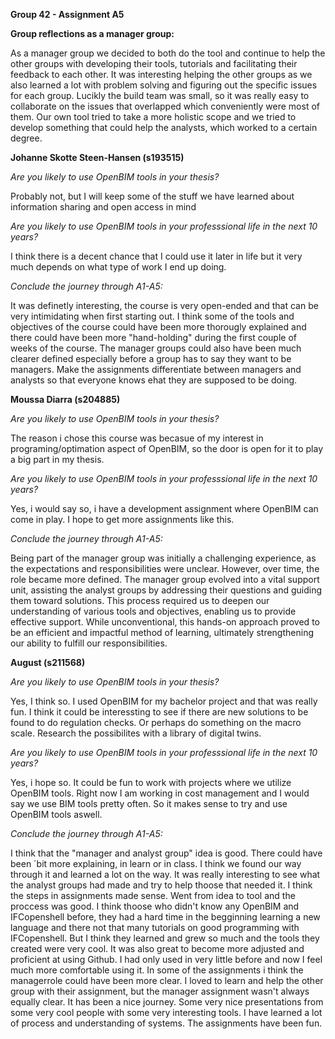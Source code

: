 **Group 42 - Assignment A5** 

**Group reflections as a manager group:** 

As a manager group we decided to both do the tool and continue to help the other groups with developing their tools, tutorials and facilitating their feedback to each other. It was interesting helping the other groups as we also learned a lot with problem solving and figuring out the specific issues for each group. Lucikly the build team was small, so it was really easy to collaborate on the issues that overlapped which conveniently were most of them. Our own tool tried to take a more holistic scope and we tried to develop something that could help the analysts, which worked to a certain degree.  


**Johanne Skotte Steen-Hansen (s193515)**

*Are you likely to use OpenBIM tools in your thesis?*

Probably not, but I will keep some of the stuff we have learned about information sharing and open access in mind

*Are you likely to use OpenBIM tools in your professsional life in the next 10 years?*

I think there is a decent chance that I could use it later in life but it very much depends on what type of work I end up doing. 

*Conclude the journey through A1-A5:*

It was definetly interesting, the course is very open-ended and that can be very intimidating when first starting out. I think some of the tools and objectives of the course could have been more thorougly explained and there could have been more "hand-holding" during the first couple of weeks of the course. The manager groups could also have been much clearer defined especially before a group has to say they want to be managers. Make the assignments differentiate between managers and analysts so that everyone knows ehat they are supposed to be doing. 


**Moussa Diarra (s204885)**

*Are you likely to use OpenBIM tools in your thesis?*

The reason i chose this course was becasue of my interest in programing/optimation aspect of OpenBIM, so the door is open for it to play a big part in my thesis.

*Are you likely to use OpenBIM tools in your professsional life in the next 10 years?*

Yes, i would say so, i have a development assignment where OpenBIM can come in play. I hope to get more assignments like this. 

*Conclude the journey through A1-A5:*

Being part of the manager group was initially a challenging experience, as the expectations and responsibilities were unclear. However, over time, the role became more defined. The manager group evolved into a vital support unit, assisting the analyst groups by addressing their questions and guiding them toward solutions. This process required us to deepen our understanding of various tools and objectives, enabling us to provide effective support. While unconventional, this hands-on approach proved to be an efficient and impactful method of learning, ultimately strengthening our ability to fulfill our responsibilities.

**August (s211568)**

*Are you likely to use OpenBIM tools in your thesis?*

Yes, I think so. I used OpenBIM for my bachelor project and that was really fun. I think it could be interessting to see if there are new solutions to be found to do regulation checks. Or perhaps do something on the macro scale. Research the possibilites with a library of digital twins.  

*Are you likely to use OpenBIM tools in your professsional life in the next 10 years?*

Yes, i hope so. It could be fun to work with projects where we utilize OpenBIM tools. Right now I am working in cost management and I would say we use BIM tools pretty often. So it makes sense to try and use OpenBIM tools aswell. 

*Conclude the journey through A1-A5:*

I think that the "manager and analyst group" idea is good. There could have been ´bit more explaining, in learn or in class. I think we found our way through it and learned a lot on the way. It was really interesting to see what the analyst groups had made and try to help thoose that needed it. I think the steps in assignments made sense. Went from idea to tool and the proccess was good. I think thoose who didn't know any OpenBIM and IFCopenshell before, they had a hard time in the begginning learning a new language and there not that many tutorials on good programming with IFCopenshell. But I think they learned and grew so much and the tools they created were very cool. 
It was also great to become more adjusted and proficient at using Github. I had only used in very little before and now I feel much more comfortable using it. 
In some of the assignments i think the managerrole could have been more clear. I loved to learn and help the other group with their assignment, but the manager assignment wasn't always equally clear. 
It has been a nice journey. Some very nice presentations from some very cool people with some very interesting tools. I have learned a lot of process and understanding of systems. The assignments have been fun. 
